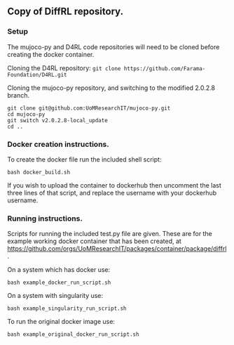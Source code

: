 ## Copy of DiffRL repository.

### Setup

The mujoco-py and D4RL code repositories will need to be cloned before creating the docker container.

Cloning the D4RL repository:
`git clone https://github.com/Farama-Foundation/D4RL.git`

Cloning the mujoco-py repository, and switching to the modified 2.0.2.8 branch.
```
git clone git@github.com:UoMResearchIT/mujoco-py.git
cd mujoco-py
git switch v2.0.2.8-local_update
cd ..
```



### Docker creation instructions.

To create the docker file run the included shell script:
```
bash docker_build.sh
```
If you wish to upload the container to dockerhub then uncomment the last three lines of that
script, and replace the username with your dockerhub username.


### Running instructions.

Scripts for running the included test.py file are given. These are for the example
working docker container that has been created, at
https://github.com/orgs/UoMResearchIT/packages/container/package/diffrl .


On a system which has docker use:
```
bash example_docker_run_script.sh
```
On a system with singularity use:
```
bash example_singularity_run_script.sh
```

To run the original docker image use:
```
bash example_original_docker_run_script.sh
```
